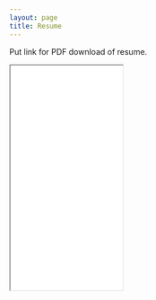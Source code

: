 ```yaml
---
layout: page
title: Resume
---
```


<p class="message">
  Put link for PDF download of resume.
  
</p>

<iframe src="../josephbae96.github.io/Files/Joseph%20Bae%20Resume%20Fall%202016.pdf" width="200" height="400"></iframe> 